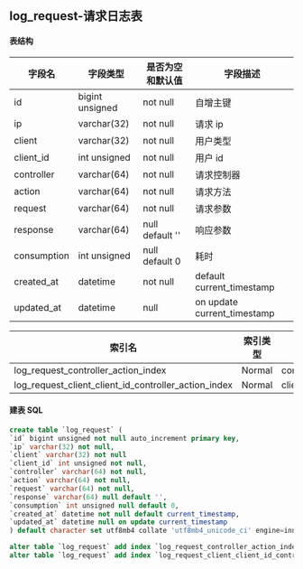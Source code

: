 ## log_request-请求日志表

#### 表结构

| 字段名      | 字段类型        | 是否为空和默认值 | 字段描述                    |
| ----------- | --------------- | ---------------- | --------------------------- |
| id          | bigint unsigned | not null         | 自增主键                    |
| ip          | varchar(32)     | not null         | 请求 ip                     |
| client      | varchar(32)     | not null         | 用户类型                    |
| client_id   | int unsigned    | not null         | 用户 id                     |
| controller  | varchar(64)     | not null         | 请求控制器                  |
| action      | varchar(64)     | not null         | 请求方法                    |
| request     | varchar(64)     | not null         | 请求参数                    |
| response    | varchar(64)     | null default ''  | 响应参数                    |
| consumption | int unsigned    | null default 0   | 耗时                        |
| created_at  | datetime        | not null         | default current_timestamp   |
| updated_at  | datetime        | null             | on update current_timestamp |

| 索引名                                               | 索引类型 | 字段名                             |
| ---------------------------------------------------- | -------- | ---------------------------------- |
| log_request_controller_action_index                  | Normal   | controller,action                  |
| log_request_client_client_id_controller_action_index | Normal   | client,client_id,controller,action |

#### 建表 SQL

```sql
create table `log_request` (
`id` bigint unsigned not null auto_increment primary key,
`ip` varchar(32) not null,
`client` varchar(32) not null
`client_id` int unsigned not null,
`controller` varchar(64) not null,
`action` varchar(64) not null,
`request` varchar(64) not null,
`response` varchar(64) null default '',
`consumption` int unsigned null default 0,
`created_at` datetime not null default current_timestamp,
`updated_at` datetime null on update current_timestamp
) default character set utf8mb4 collate 'utf8mb4_unicode_ci' engine=innodb;

alter table `log_request` add index `log_request_controller_action_index`(`controller`,`action`);
alter table `log_request` add index `log_request_client_client_id_controller_action_index`(`client`, `client_id`, `controller`,`action`);
```

